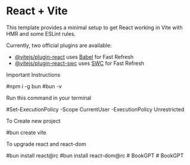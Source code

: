 # React + Vite

This template provides a minimal setup to get React working in Vite with HMR and some ESLint rules.

Currently, two official plugins are available:

- [@vitejs/plugin-react](https://github.com/vitejs/vite-plugin-react/blob/main/packages/plugin-react/README.md) uses [Babel](https://babeljs.io/) for Fast Refresh
- [@vitejs/plugin-react-swc](https://github.com/vitejs/vite-plugin-react-swc) uses [SWC](https://swc.rs/) for Fast Refresh

Important Instructions

#npm i -g bun
#bun -v

Run this command in your terminal

#Set-ExecutionPolicy -Scope CurrentUser -ExecutionPolicy Unrestricted

To Create new project

#bun create vite

To upgrade react and react-dom

#bun install react@rc
#bun install react-dom@rc
#   B o o k G P T  
 #   B o o k G P T  
 
